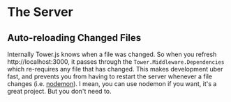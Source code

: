 # The Server

## Auto-reloading Changed Files

Internally Tower.js knows when a file was changed.  So when you refresh http://localhost:3000, it passes through the `Tower.Middleware.Dependencies` which re-requires any file that has changed.  This makes development uber fast, and prevents you from having to restart the server whenever a file changes (i.e. [nodemon](https://github.com/remy/nodemon)).  I mean, you can use nodemon if you want, it's a great project.  But you don't need to.